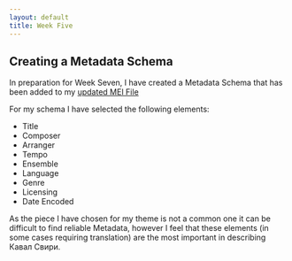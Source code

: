 ```yaml
---
layout: default
title: Week Five
---
```


## Creating a Metadata Schema

In preparation for Week Seven, I have created a Metadata Schema that has been added to my [updated MEI File](data/Kaval_Sviri_Updated.mei)

For my schema I have selected the following elements:

- Title
- Composer
- Arranger
- Tempo
- Ensemble
- Language
- Genre
- Licensing
- Date Encoded

As the piece I have chosen for my theme is not a common one it can be difficult to find reliable Metadata, however I feel that these elements (in some cases requiring translation) are the most important in describing Кавал Свири.